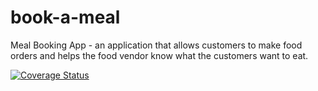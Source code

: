 # book-a-meal
Meal Booking App - an application that allows customers to make food orders and helps the food vendor know what the customers want to eat.


[![Coverage Status](https://coveralls.io/repos/github/thevetdoctor/book-a-meal/badge.svg?branch=develop)](https://coveralls.io/github/thevetdoctor/book-a-meal?branch=develop)
